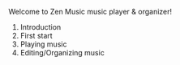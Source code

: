 Welcome to Zen Music music player & organizer!

1. Introduction
2. First start
3. Playing music
4. Editing/Organizing music